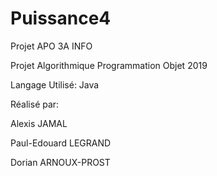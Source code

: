 # Puissance4
Projet APO 3A INFO

Projet Algorithmique Programmation Objet 2019

Langage Utilisé: Java

Réalisé par:

Alexis JAMAL

Paul-Edouard LEGRAND

Dorian ARNOUX-PROST
